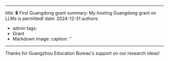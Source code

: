 
---
title: 💲 First Guangdong grant
summary: My hosting Guangdong grant on LLMs is permitted!
date: 2024-12-31
authors:
  - admin
tags:
  - Grant
  - Markdown
image:
  caption: ''
---




Thanks for Guangzhou Education Bureau's support on our research ideas!

